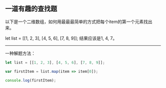 ## 一道有趣的查找题

以下是一个二维数组，如何用最最最简单的方式把每个item的第一个元素找出来。

let list = [[1, 2, 3], [4, 5, 6], [7, 8, 9]];
结果应该是1, 4, 7。

---

一种解题方法：

```javascript
let list = [[1, 2, 3], [4, 5, 6], [7, 8, 9]];

var firstItem = list.map(item => item[0]);

console.log(firstItem);
```